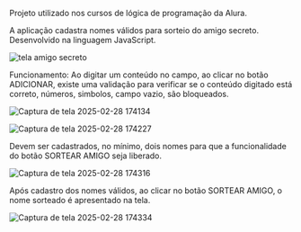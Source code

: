 Projeto utilizado nos cursos de lógica de programação da Alura.

A aplicação cadastra nomes válidos para sorteio do amigo secreto. Desenvolvido na linguagem JavaScript.

![tela amigo secreto](https://github.com/user-attachments/assets/e088ffdb-7dd4-4f68-8130-205b24d491be)

Funcionamento:
Ao digitar um conteúdo no campo, ao clicar no botão ADICIONAR, existe uma validação para verificar se o conteúdo digitado está correto, números, simbolos, campo vazio, são bloqueados.

![Captura de tela 2025-02-28 174134](https://github.com/user-attachments/assets/d427f4ab-d517-46d4-84dc-d8dfefe921fd)

![Captura de tela 2025-02-28 174227](https://github.com/user-attachments/assets/d35409de-1d5f-4544-b515-194301fad8e8)


Devem ser cadastrados, no mínimo, dois nomes para que a funcionalidade do botão SORTEAR AMIGO seja liberado.

![Captura de tela 2025-02-28 174316](https://github.com/user-attachments/assets/824727dd-856f-4d2e-bc52-4a7b53afd2bc)

Após cadastro dos nomes válidos, ao clicar no botão SORTEAR AMIGO, o nome sorteado é apresentado na tela.

![Captura de tela 2025-02-28 174334](https://github.com/user-attachments/assets/527e87cb-36d6-4f80-86de-077063dc909d)
